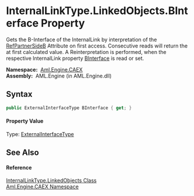 InternalLinkType.LinkedObjects.BInterface Property
==================================================
Gets the B-Interface of the InternalLink by interpretation of the [RefPartnerSideB][1] Attribute on first access. Consecutive reads will return the at first calculated value. A Reinterpretation is performed, when the respective InternalLink property [BInterface][2] is read or set.

  **Namespace:**  [Aml.Engine.CAEX][3]  
  **Assembly:**  AML.Engine (in AML.Engine.dll)

Syntax
------

```csharp
public ExternalInterfaceType BInterface { get; }
```

#### Property Value
Type: [ExternalInterfaceType][4]

See Also
--------

#### Reference
[InternalLinkType.LinkedObjects Class][5]  
[Aml.Engine.CAEX Namespace][3]  

[1]: ../InternalLinkType/RefPartnerSideB.md
[2]: ../InternalLinkType/BInterface.md
[3]: ../README.md
[4]: ../ExternalInterfaceType/README.md
[5]: README.md
[6]: https://www.automationml.org
[7]: ../../icons/logoShade.png